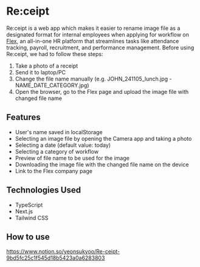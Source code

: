 # Re:ceipt
Re:ceipt is a web app which makes it easier to rename image file as a designated format for internal employees when applying for workflow on [Flex](https://flex.team/), an all-in-one HR platform that streamlines tasks like attendance tracking, payroll, recruitment, and performance management.
Before using Re:ceipt, we had to follow these steps:
1. Take a photo of a receipt
2. Send it to laptop/PC
3. Change the file name manually (e.g. JOHN_241105_lunch.jpg - NAME_DATE_CATEGORY.jpg)
4. Open the browser, go to the Flex page and upload the image file with changed file name
## Features
- User's name saved in localStorage
- Selecting an image file by opening the Camera app and taking a photo
- Selecting a date (default value: today)
- Selecting a category of workflow
- Preview of file name to be used for the image
- Downloading the image file with the changed file name on the device
- Link to the Flex company page
## Technologies Used
- TypeScript
- Next.js
- Tailwind CSS
## How to use
https://www.notion.so/yeonsukyoo/Re-ceipt-9bd5fc25c1f545d18b5423a0a6283803
